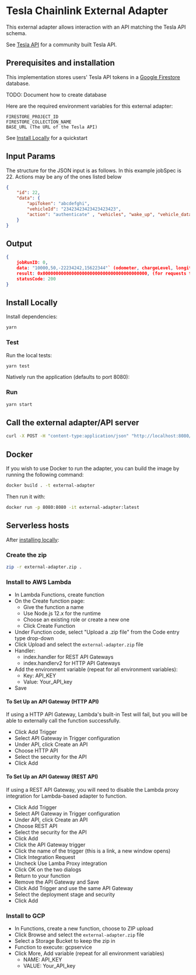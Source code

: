 # Tesla Chainlink External Adapter

This external adapter allows interaction with an API matching the Tesla API schema. 

See [Tesla API](https://www.teslaapi.io/) for a community built Tesla API.

## Prerequisites and installation

This implementation stores users' Tesla API tokens in a [Google Firestore](https://cloud.google.com/firestore) database. 

TODO: Document how to create database

Here are the required environment variables for this external adapter:

```
FIRESTORE_PROJECT_ID
FIRESTORE_COLLECTION_NAME
BASE_URL (The URL of the Tesla API)
```

See [Install Locally](#install-locally) for a quickstart

## Input Params

The structure for the JSON input is as follows. In this example jobSpec is 22. Actions may be any of the ones listed below

```json
{ 
    "id": 22,
    "data": { 
    	"apiToken": "abcdefghi",
    	"vehicleId": "23423423423423423423",
    	"action": "authenticate" , "vehicles", "wake_up", "vehicle_data", "unlock", "lock", "honk_horn",
    }
}
```

## Output

```json
{
    jobRunID: 0,
    data: "10000,50,-22234242,15622344"` (odometer, chargeLevel, longitude to 6dp, latitude to 6dp)
    result: 0x0000000000000000000000000000000000000000, (for requests to validate a vehicle this is your smart contract address)
    statusCode: 200
}
```

## Install Locally

Install dependencies:

```bash
yarn
```

### Test

Run the local tests:

```bash
yarn test
```

Natively run the application (defaults to port 8080):

### Run

```bash
yarn start
```

## Call the external adapter/API server

```bash
curl -X POST -H "content-type:application/json" "http://localhost:8080/" --data '{ "id": 22, "data": { "apiToken": "abcdefghi", "vehicleId": "23423423423423423423", "action": "authenticate" } }'
```

## Docker

If you wish to use Docker to run the adapter, you can build the image by running the following command:

```bash
docker build . -t external-adapter
```

Then run it with:

```bash
docker run -p 8080:8080 -it external-adapter:latest
```

## Serverless hosts

After [installing locally](#install-locally):

### Create the zip

```bash
zip -r external-adapter.zip .
```

### Install to AWS Lambda

- In Lambda Functions, create function
- On the Create function page:
  - Give the function a name
  - Use Node.js 12.x for the runtime
  - Choose an existing role or create a new one
  - Click Create Function
- Under Function code, select "Upload a .zip file" from the Code entry type drop-down
- Click Upload and select the `external-adapter.zip` file
- Handler:
    - index.handler for REST API Gateways
    - index.handlerv2 for HTTP API Gateways
- Add the environment variable (repeat for all environment variables):
  - Key: API_KEY
  - Value: Your_API_key
- Save

#### To Set Up an API Gateway (HTTP API)

If using a HTTP API Gateway, Lambda's built-in Test will fail, but you will be able to externally call the function successfully.

- Click Add Trigger
- Select API Gateway in Trigger configuration
- Under API, click Create an API
- Choose HTTP API
- Select the security for the API
- Click Add

#### To Set Up an API Gateway (REST API)

If using a REST API Gateway, you will need to disable the Lambda proxy integration for Lambda-based adapter to function.

- Click Add Trigger
- Select API Gateway in Trigger configuration
- Under API, click Create an API
- Choose REST API
- Select the security for the API
- Click Add
- Click the API Gateway trigger
- Click the name of the trigger (this is a link, a new window opens)
- Click Integration Request
- Uncheck Use Lamba Proxy integration
- Click OK on the two dialogs
- Return to your function
- Remove the API Gateway and Save
- Click Add Trigger and use the same API Gateway
- Select the deployment stage and security
- Click Add

### Install to GCP

- In Functions, create a new function, choose to ZIP upload
- Click Browse and select the `external-adapter.zip` file
- Select a Storage Bucket to keep the zip in
- Function to execute: gcpservice
- Click More, Add variable (repeat for all environment variables)
  - NAME: API_KEY
  - VALUE: Your_API_key
